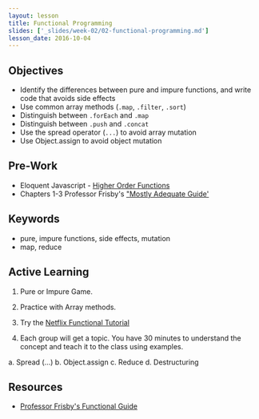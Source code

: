 ```yaml
---
layout: lesson
title: Functional Programming
slides: ['_slides/week-02/02-functional-programming.md']
lesson_date: 2016-10-04
---
```


## Objectives

- Identify the differences between pure and impure functions, and write code that avoids side effects
- Use common array methods (`.map`, `.filter`, `.sort`)
- Distinguish between `.forEach` and `.map`
- Distinguish between `.push` and `.concat`
- Use the spread operator (`...`) to avoid array mutation
- Use Object.assign to avoid object mutation

## Pre-Work

- Eloquent Javascript - [Higher Order Functions](http://eloquentjavascript.net/05_higher_order.html)
- Chapters 1-3 Professor Frisby's ["Mostly Adequate Guide'](https://github.com/MostlyAdequate/mostly-adequate-guide/blob/master/ch1.md)

## Keywords

- pure, impure functions, side effects, mutation
- map, reduce

## Active Learning

1. Pure or Impure Game.

2. Practice with Array methods.

3. Try the [Netflix Functional Tutorial](http://reactivex.io/learnrx/)

4. Each group will get a topic. You have 30 minutes to understand the concept and teach it to the class using examples.

  a. Spread (...)
  b. Object.assign
  c. Reduce
  d. Destructuring


## Resources

- [Professor Frisby's Functional Guide](https://github.com/MostlyAdequate/mostly-adequate-guide)
